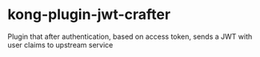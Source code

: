 # kong-plugin-jwt-crafter
Plugin that after authentication, based on access token, sends a JWT with user claims to upstream service
